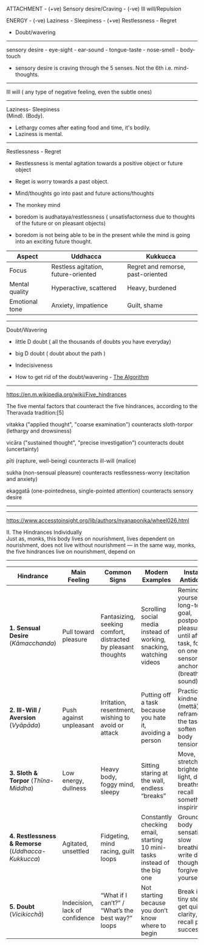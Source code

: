 


ATTACHMENT - (+ve) Sensory desire/Craving
             - (-ve) Ill will/Repulsion 

ENERGY   - (-ve) Laziness - Sleepiness
         - (+ve) Restlessness - Regret

- Doubt/wavering


-----------

sensory desire - eye-sight
              - ear-sound
              - tongue-taste
              - nose-smell
              - body-touch

-  sensory desire is craving through the 5 senses. Not the 6th i.e. mind-thoughts.

------------

Ill will ( any type of negative feeling, even the subtle ones)

-----------

 Laziness- Sleepiness  
(Mind).        (Body). 

- Lethargy comes after eating food and time, it's bodily.
- Laziness is mental.


---------------

Restlessness - Regret

- Restlessness is mental agitation towards a positive object or future object 
- Reget is worry towards a past object.


- Mind/thoughts go into past and future actions/thoughts 

- The monkey mind

- boredom is audhataya/restlessness ( unsatisfactorness due to thoughts of the future or on pleasant objects)
- boredom is not being able to be in the present while the mind is going into an exciting future thought.



| Aspect         | Uddhacca                            | Kukkucca                          |
| -------------- | ----------------------------------- | --------------------------------- |
| Focus          | Restless agitation, future-oriented | Regret and remorse, past-oriented |
| Mental quality | Hyperactive, scattered              | Heavy, burdened                   |
| Emotional tone | Anxiety, impatience                 | Guilt, shame                      |

---------

Doubt/Wavering 
        
  - little D doubt ( all the thousands of doubts you have everyday)
  - big D doubt ( doubt about the path )

- Indecisiveness

- How to get rid of the doubt/wavering - [The Algorithm](The-Algorithm.md)


------

https://en.m.wikipedia.org/wiki/Five_hindrances


The five mental factors that counteract the five hindrances, according to the Theravada tradition:[5]

vitakka ("applied thought", "coarse examination") counteracts sloth-torpor (lethargy and drowsiness)

vicāra ("sustained thought", "precise investigation") counteracts doubt (uncertainty)

pīti (rapture, well-being) counteracts ill-will (malice)

sukha (non-sensual pleasure) counteracts restlessness-worry (excitation and anxiety)

ekaggatā (one-pointedness, single-pointed attention) counteracts sensory desire


-------



-------

https://www.accesstoinsight.org/lib/authors/nyanaponika/wheel026.html

II. The Hindrances Individually  
Just as, monks, this body lives on nourishment, lives dependent on nourishment, does not live without nourishment — in the same way, monks, the five hindrances live on nourishment, depend on

-----

| Hindrance                                           | Main Feeling                   | Common Signs                                                  | Modern Examples                                                          | Instant Antidotes                                                                                                  |
| --------------------------------------------------- | ------------------------------ | ------------------------------------------------------------- | ------------------------------------------------------------------------ | ------------------------------------------------------------------------------------------------------------------ |
| **1. Sensual Desire** (_Kāmacchanda_)               | Pull toward pleasure           | Fantasizing, seeking comfort, distracted by pleasant thoughts | Scrolling social media instead of working, snacking, watching videos     | Remind yourself of long-term goal, postpone pleasure until after task, focus on one sensory anchor (breath, sound) |
| **2. Ill-Will / Aversion** (_Vyāpāda_)              | Push against unpleasant        | Irritation, resentment, wishing to avoid or attack            | Putting off a task because you hate it, avoiding a person                | Practice kindness (mettā), reframe the task, soften body tension                                                   |
| **3. Sloth & Torpor** (_Thīna-Middha_)              | Low energy, dullness           | Heavy body, foggy mind, sleepy                                | Sitting staring at the wall, endless “breaks”                            | Move, stretch, brighten light, deep breaths, recall something inspiring                                            |
| **4. Restlessness & Remorse** (_Uddhacca-Kukkucca_) | Agitated, unsettled            | Fidgeting, mind racing, guilt loops                           | Constantly checking email, starting 10 mini-tasks instead of the big one | Ground in body sensations, slow breathing, write down thoughts, forgive yourself                                   |
| **5. Doubt** (_Vicikicchā_)                         | Indecision, lack of confidence | “What if I can’t?” / “What’s the best way?” loops             | Not starting because you don’t know where to begin                       | Break into tiny steps, get quick clarity, recall past success                                                      |
